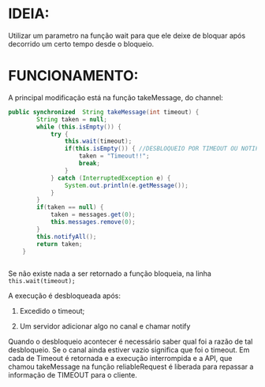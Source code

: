 # IDEIA: 

Utilizar um parametro na função wait para que ele deixe de bloquar após decorrido um certo tempo desde o bloqueio. 

# FUNCIONAMENTO:

A principal modificação está na função takeMessage, do channel:

```Java
public synchronized  String takeMessage(int timeout) {
		String taken = null;
		while (this.isEmpty()) {
			try {
				this.wait(timeout);
				if(this.isEmpty()) { //DESBLOQUEIO POR TIMEOUT OU NOTIFY?
					taken = "Timeout!!";
					break;
				}
			} catch (InterruptedException e) {
				System.out.println(e.getMessage());
			}
		}
		if(taken == null) {
			taken = messages.get(0);
			this.messages.remove(0);
		} 
		this.notifyAll();
		return taken;
	}
  
```

Se não existe nada a ser retornado a função bloqueia, na linha  `this.wait(timeout);`

A execução é desbloqueada após:

  1. Excedido o timeout;
  
  1. Um servidor adicionar algo no canal e chamar notify
  
  
Quando o desbloqueio acontecer é necessário saber qual foi a razão de tal desbloqueio.
Se o canal ainda estiver vazio significa que foi o timeout.
Em cada de Timeout é retornada e a execução interrompida e a API, que chamou takeMessage na função reliableRequest é liberada para repassar a informação de TIMEOUT para o cliente.  

